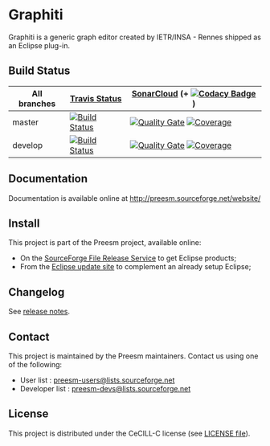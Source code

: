 Graphiti
========

Graphiti is a generic graph editor created by IETR/INSA - Rennes shipped as an Eclipse plug-in.

## Build Status

| All branches | [Travis Status](https://travis-ci.org/preesm/graphiti) | [SonarCloud](https://sonarcloud.io/organizations/preesm-sonarcloud-org/projects) (+ [![Codacy Badge](https://api.codacy.com/project/badge/Grade/32ca349e47bb4d4384492cc758d2fe50)](https://www.codacy.com/app/preesm/graphiti_2?utm_source=github.com&amp;utm_medium=referral&amp;utm_content=preesm/graphiti&amp;utm_campaign=Badge_Grade) ) |
| ------------- |  ------------- |    -------------  |
| master  |  [![Build Status](https://travis-ci.org/preesm/graphiti.svg?branch=master)](https://travis-ci.org/preesm/graphiti/branches)  | [![Quality Gate](https://sonarcloud.io/api/badges/gate?key=org.ietr.graphiti:org.ietr.graphiti.parent)](https://sonarcloud.io/dashboard/index/org.ietr.graphiti:org.ietr.graphiti.parent) [![Coverage](https://sonarcloud.io/api/badges/measure?key=org.ietr.graphiti:org.ietr.graphiti.parent&metric=coverage)](https://sonarcloud.io/component_measures?id=org.ietr.graphiti:org.ietr.graphiti.parent&metric=Coverage)  |
| develop  | [![Build Status](https://travis-ci.org/preesm/graphiti.svg?branch=develop)](https://travis-ci.org/preesm/graphiti/branches)  | [![Quality Gate](https://sonarcloud.io/api/badges/gate?key=org.ietr.graphiti:org.ietr.graphiti.parent:develop)](https://sonarcloud.io/dashboard/index/org.ietr.graphiti:org.ietr.graphiti.parent:develop) [![Coverage](https://sonarcloud.io/api/badges/measure?key=org.ietr.graphiti:org.ietr.graphiti.parent:develop&metric=coverage)](https://sonarcloud.io/component_measures?id=org.ietr.graphiti:org.ietr.graphiti.parent:develop&metric=Coverage) |

## Documentation

Documentation is available online at http://preesm.sourceforge.net/website/

## Install

This project is part of the Preesm project, available online:

*   On the [SourceForge File Release Service](https://sourceforge.net/projects/preesm/files/Releases/) to get Eclipse products;
*   From the [Eclipse update site](http://preesm.sourceforge.net/eclipse/update-site/) to complement an already setup Eclipse;

## Changelog

See [release notes](release_notes.md).

## Contact

This project is maintained by the Preesm maintainers. Contact us using one of the following:

*   User list : preesm-users@lists.sourceforge.net
*   Developer list : preesm-devs@lists.sourceforge.net

## License

This project is distributed under the CeCILL-C license (see [LICENSE file](LICENSE)).
